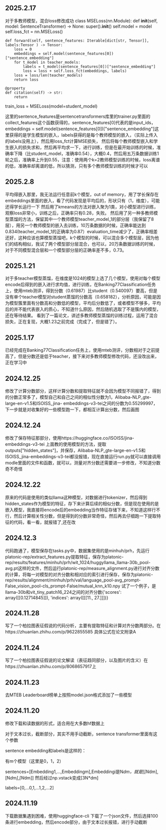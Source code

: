 ## 2025.2.17
对于多教师模型，混合loss修改成功
class MSELoss(nn.Module):
    def __init__(self, model: SentenceTransformer) -> None:
        super().__init__()
        self.model = model
        self.loss_fct = nn.MSELoss()

    def forward(self, sentence_features: Iterable[dict[str, Tensor]], labels:Tensor ) -> Tensor:
        loss = 0
        embeddings = self.model(sentence_features[0])["sentence_embedding"]
        for t_model in teacher_models:
            labels = t_model(sentence_features[0])["sentence_embedding"]
            loss = loss + self.loss_fct(embeddings, labels) 
        loss = loss/len(teacher_models) 
        return loss

    @property
    def citation(self) -> str:
        return

train_loss = MSELoss(model=student_model)

这里的sentence_features是sentencetransformers库里的trainer.py里面的collect_features这个函数获得的，sentence_features[0]代表的是input_ids，embeddings = self.model(sentence_features[0])["sentence_embedding"]这里获得的是学生模型的嵌入，labels获得的是每个教师模型的嵌入，（实际上传入的labels没用上），然后用loss_fct计算MSE损失，
然后将每个教师模型嵌入和学生嵌入的损失求和，然后再平均求一下，进行训练，但是在最开始训练的时候，准确率下降（比student_model，准确率0.54），大概0.4，然后用五万条数据训练1轮之后，准确率上升到0.55，注意：使用两个k=2教师模型训练的时候，loss离谱的低，准确率却离谱的低，所以猜测，只有多个教师模型训练的时候才可以
## 2025.2.8
平均得嵌入那里，我无法运行任意前k个模型，out of memory，用了学长保存在embeddings里面的嵌入，看了代码发现是平均后的，形状只有（1，维度），可能还得学长运行一下
然后用了kmeans的方法对嵌入聚为1类，对小模型进行训练，观察loss非常小，训练之后，正确率只有0.28，失败。
然后用了另一种多教师模型蒸馏的方法，保留其中一个教师模型teacher_model_1的部分层（我保留了8层），用另一个教师模型的嵌入去训练，10万条数据的时候，正确率能达到0.834(teacher_model_1的正确率为0.87）evaluation_time减少了，正确率相差还好，这种应该也算模型蒸馏吧，k个模型的时候，可以混合多个模型层，因为他们的结构相似，我试了两个模型部分层混合，也可以，20万条数据训练的时候，对于不同模型混合层和一个模型部分层的正确率差不多，0.73。
## 2025.1.21
对于多teacher模型蒸馏，在维度是1024的模型上选了几个模型，使用对每个模型encode后得到的嵌入进行求均值，进行训练，在Banking77Classification任务上，使用mteb测评，得到分数（0.61987）比student（0.540097）要高，但是没有单个teacher模型对student蒸馏的分数高（0.658182），分析原因，可能是因为模型簇里面有分数高和分数低的模型，平均后分数低了，或者模型不够多，平均后的并不能代表嵌入的质心，不知道什么原因，然后随机选取了不是簇内的模型，还在等待结果。
看到了一篇论文，讲述多教师模型蒸馏的训练过程，运用了混合损失，正在复现，大概1.23之前完成（完成了，但是错了）。
## 2025.1.17
已经完成在Banking77Classification任务上，使用mteb测评，分数相对于之前提高了，但是分数还是低于teacher，接下来对多教师模型修改代码，还没改出来，正在学习中
## 2024.12.25
  修改了计算分数部分，这样计算分数和提取特征就不会因为模型不同报错了，得到的分数正常多了，模型自己和自己之间的相似性分数为1，Alibaba-NLP_gte-large-en-v1.5和ISOISS_jina-    embeddings-v3-tei之间的分数为0.55299997，下一步就是对收集好的一些模型跑一下，都相互计算出分数，然后画图
## 2024.12.24
  修改了保存特征那部分，使用https://huggingface.co/ISOISS/jina-embeddings-v3-tei 上面教的使用模型的方法，提取outputs["hidden_states"]，并保存，Alibaba-NLP_gte-large-en-v1.5和ISOISS_jina-embeddings-v3-tei都没报错，现在直接运行run.py就可以直接调用modle里面的文件和函数，就可以，测量对齐分数还需要进一步修改，不知道分数奇不奇怪
## 2024.12.22
  原来的代码是使用的类似llama这种模型，对数据进行tokenizer，然后得到hidden_states作为模型的特征，存下来计算后续的相似分数，但是现在使用的是嵌入模型，我直接将encode后的embedding当作特征存储下来，不知道这样行不行，然后计算相关性分数，但是得到的分数非常奇怪，然后再去仔细跑一下提取特征的代码，看一看，就报错了,还在改
## 2024.12.3
  代码跑通了，模型保存在tasks.py中，数据集使用的是minhuh/prh，先运行platonic-rep/extract_features.py提取特征，保存为platonic-rep/results/features/minhuh/prh/wit_1024/huggyllama_llama-30b_pool-avg.pt这样的文件，然后运行platonic-rep/measure_alignment.py进行对齐分数的计算，将每一对模型的对齐分数和相对应的索引进行保存，保存为platonic-rep/results/alignment/minhuh/prh/val/language_pool-avg_prompt-False_vision_pool-cls_prompt-False/mutual_knn_k10.npy
  试了一个例子，是llama-30b和vit_tiny_patch16_224之间的对齐分数{'scores': array([[0.12714845]]), 'indices': array([[[11., 27.]]])}
## 2024.11.28
  写了一个柏拉图表征假说的代码分析，主要有提取特征和计算对齐分数两部分。在https://zhuanlan.zhihu.com/p/9622855585 具体公式在论文附录A
## 2024.11.24
  写了一个柏拉图表征假说的论文解读（表征趋同部分，以及图片的含义）在https://zhuanlan.zhihu.com/p/8068657917上
## 2024.11.23
 去MTEB Leaderboard榜单上按照model.json格式添加了一些模型
## 2024.11.20
 修改下载和读数据的形式，适合用在大多数hf数据上
  
  对于文本过长，截断部分，其实不用手动截断，sentence transformer里面有这个参数
  
  sentence embedding和labels是这样的：
  
  有m个模型（这里是0，1，2）
 
 sentences=[Embedding1,...,Embeddingm],Embeddingi是N*dm，就是[[N*dm],[N*dm],[N*dm]]
  然后经过np.vstack变成[3N*dm]
  
  labels=[0,...0,1,...1,2,...2]
## 2024.11.19 
  下载数据集遇到困难，使用huggingface-cli 下载了一个json文件，然后选择100条进行embedding，然后encode部分，由于文本过长报错，进行手动截断
